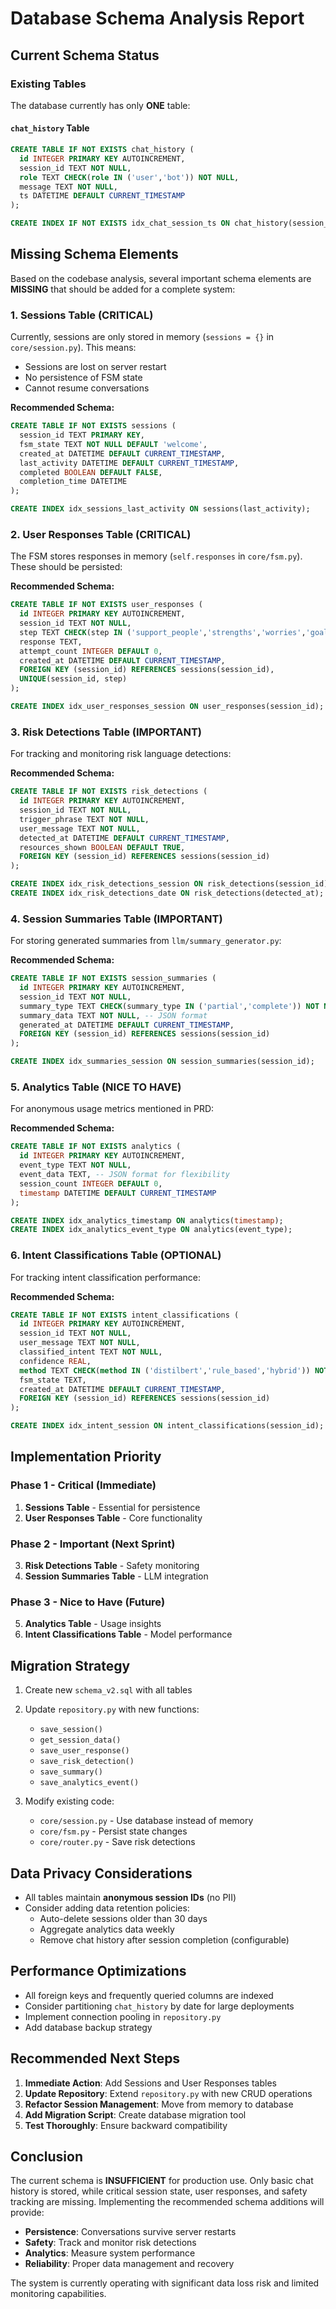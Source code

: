 # Database Schema Analysis Report

## Current Schema Status

### Existing Tables
The database currently has only **ONE** table:

#### `chat_history` Table
```sql
CREATE TABLE IF NOT EXISTS chat_history (
  id INTEGER PRIMARY KEY AUTOINCREMENT,
  session_id TEXT NOT NULL,
  role TEXT CHECK(role IN ('user','bot')) NOT NULL,
  message TEXT NOT NULL,
  ts DATETIME DEFAULT CURRENT_TIMESTAMP
);

CREATE INDEX IF NOT EXISTS idx_chat_session_ts ON chat_history(session_id, ts);
```

## Missing Schema Elements

Based on the codebase analysis, several important schema elements are **MISSING** that should be added for a complete system:

### 1. **Sessions Table** (CRITICAL)
Currently, sessions are only stored in memory (`sessions = {}` in `core/session.py`). This means:
- Sessions are lost on server restart
- No persistence of FSM state
- Cannot resume conversations

**Recommended Schema:**
```sql
CREATE TABLE IF NOT EXISTS sessions (
  session_id TEXT PRIMARY KEY,
  fsm_state TEXT NOT NULL DEFAULT 'welcome',
  created_at DATETIME DEFAULT CURRENT_TIMESTAMP,
  last_activity DATETIME DEFAULT CURRENT_TIMESTAMP,
  completed BOOLEAN DEFAULT FALSE,
  completion_time DATETIME
);

CREATE INDEX idx_sessions_last_activity ON sessions(last_activity);
```

### 2. **User Responses Table** (CRITICAL)
The FSM stores responses in memory (`self.responses` in `core/fsm.py`). These should be persisted:

**Recommended Schema:**
```sql
CREATE TABLE IF NOT EXISTS user_responses (
  id INTEGER PRIMARY KEY AUTOINCREMENT,
  session_id TEXT NOT NULL,
  step TEXT CHECK(step IN ('support_people','strengths','worries','goals')) NOT NULL,
  response TEXT,
  attempt_count INTEGER DEFAULT 0,
  created_at DATETIME DEFAULT CURRENT_TIMESTAMP,
  FOREIGN KEY (session_id) REFERENCES sessions(session_id),
  UNIQUE(session_id, step)
);

CREATE INDEX idx_user_responses_session ON user_responses(session_id);
```

### 3. **Risk Detections Table** (IMPORTANT)
For tracking and monitoring risk language detections:

**Recommended Schema:**
```sql
CREATE TABLE IF NOT EXISTS risk_detections (
  id INTEGER PRIMARY KEY AUTOINCREMENT,
  session_id TEXT NOT NULL,
  trigger_phrase TEXT NOT NULL,
  user_message TEXT NOT NULL,
  detected_at DATETIME DEFAULT CURRENT_TIMESTAMP,
  resources_shown BOOLEAN DEFAULT TRUE,
  FOREIGN KEY (session_id) REFERENCES sessions(session_id)
);

CREATE INDEX idx_risk_detections_session ON risk_detections(session_id);
CREATE INDEX idx_risk_detections_date ON risk_detections(detected_at);
```

### 4. **Session Summaries Table** (IMPORTANT)
For storing generated summaries from `llm/summary_generator.py`:

**Recommended Schema:**
```sql
CREATE TABLE IF NOT EXISTS session_summaries (
  id INTEGER PRIMARY KEY AUTOINCREMENT,
  session_id TEXT NOT NULL,
  summary_type TEXT CHECK(summary_type IN ('partial','complete')) NOT NULL,
  summary_data TEXT NOT NULL, -- JSON format
  generated_at DATETIME DEFAULT CURRENT_TIMESTAMP,
  FOREIGN KEY (session_id) REFERENCES sessions(session_id)
);

CREATE INDEX idx_summaries_session ON session_summaries(session_id);
```

### 5. **Analytics Table** (NICE TO HAVE)
For anonymous usage metrics mentioned in PRD:

**Recommended Schema:**
```sql
CREATE TABLE IF NOT EXISTS analytics (
  id INTEGER PRIMARY KEY AUTOINCREMENT,
  event_type TEXT NOT NULL,
  event_data TEXT, -- JSON format for flexibility
  session_count INTEGER DEFAULT 0,
  timestamp DATETIME DEFAULT CURRENT_TIMESTAMP
);

CREATE INDEX idx_analytics_timestamp ON analytics(timestamp);
CREATE INDEX idx_analytics_event_type ON analytics(event_type);
```

### 6. **Intent Classifications Table** (OPTIONAL)
For tracking intent classification performance:

**Recommended Schema:**
```sql
CREATE TABLE IF NOT EXISTS intent_classifications (
  id INTEGER PRIMARY KEY AUTOINCREMENT,
  session_id TEXT NOT NULL,
  user_message TEXT NOT NULL,
  classified_intent TEXT NOT NULL,
  confidence REAL,
  method TEXT CHECK(method IN ('distilbert','rule_based','hybrid')) NOT NULL,
  fsm_state TEXT,
  created_at DATETIME DEFAULT CURRENT_TIMESTAMP,
  FOREIGN KEY (session_id) REFERENCES sessions(session_id)
);

CREATE INDEX idx_intent_session ON intent_classifications(session_id);
```

## Implementation Priority

### Phase 1 - Critical (Immediate)
1. **Sessions Table** - Essential for persistence
2. **User Responses Table** - Core functionality

### Phase 2 - Important (Next Sprint)
3. **Risk Detections Table** - Safety monitoring
4. **Session Summaries Table** - LLM integration

### Phase 3 - Nice to Have (Future)
5. **Analytics Table** - Usage insights
6. **Intent Classifications Table** - Model performance

## Migration Strategy

1. Create new `schema_v2.sql` with all tables
2. Update `repository.py` with new functions:
   - `save_session()`
   - `get_session_data()`
   - `save_user_response()`
   - `save_risk_detection()`
   - `save_summary()`
   - `save_analytics_event()`

3. Modify existing code:
   - `core/session.py` - Use database instead of memory
   - `core/fsm.py` - Persist state changes
   - `core/router.py` - Save risk detections

## Data Privacy Considerations

- All tables maintain **anonymous session IDs** (no PII)
- Consider adding data retention policies:
  - Auto-delete sessions older than 30 days
  - Aggregate analytics data weekly
  - Remove chat history after session completion (configurable)

## Performance Optimizations

- All foreign keys and frequently queried columns are indexed
- Consider partitioning `chat_history` by date for large deployments
- Implement connection pooling in `repository.py`
- Add database backup strategy

## Recommended Next Steps

1. **Immediate Action**: Add Sessions and User Responses tables
2. **Update Repository**: Extend `repository.py` with new CRUD operations
3. **Refactor Session Management**: Move from memory to database
4. **Add Migration Script**: Create database migration tool
5. **Test Thoroughly**: Ensure backward compatibility

## Conclusion

The current schema is **INSUFFICIENT** for production use. Only basic chat history is stored, while critical session state, user responses, and safety tracking are missing. Implementing the recommended schema additions will provide:

- **Persistence**: Conversations survive server restarts
- **Safety**: Track and monitor risk detections
- **Analytics**: Measure system performance
- **Reliability**: Proper data management and recovery

The system is currently operating with significant data loss risk and limited monitoring capabilities.